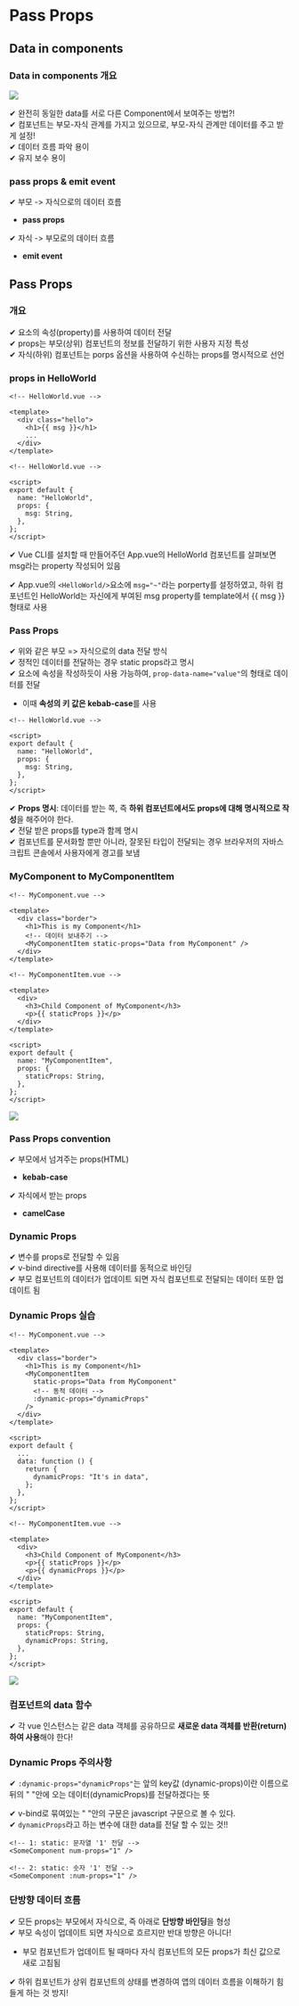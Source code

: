 # Pass Props

## Data in components

### Data in components 개요

![](assets/Pass_Props_Emit_Events.md/2022-11-02-14-42-08.png)

✔ 완전히 동일한 data를 서로 다른 Component에서 보여주는 방법?!  
✔ 컴포넌트는 부모-자식 관계를 가지고 있으므로, 부모-자식 관계만 데이터를 주고 받게 설정!  
✔ 데이터 흐름 파악 용이  
✔ 유지 보수 용이

### pass props & emit event

✔ 부모 -> 자식으로의 데이터 흐름

- **pass props**

✔ 자식 -> 부모로의 데이터 흐름

- **emit event**

## Pass Props

### 개요

✔ 요소의 속성(property)를 사용하여 데이터 전달  
✔ props는 부모(상위) 컴포넌트의 정보를 전달하기 위한 사용자 지정 특성  
✔ 자식(하위) 컴포넌트는 porps 옵션을 사용하여 수신하는 props를 명시적으로 선언

### props in HelloWorld

```vue
<!-- HelloWorld.vue -->

<template>
  <div class="hello">
    <h1>{{ msg }}</h1>
    ...
  </div>
</template>
```

```vue
<!-- HelloWorld.vue -->

<script>
export default {
  name: "HelloWorld",
  props: {
    msg: String,
  },
};
</script>
```

✔ Vue CLI를 설치할 때 만들어주던 App.vue의 HelloWorld 컴포넌트를 살펴보면 msg라는 property 작성되어 있음

✔ App.vue의 `<HelloWorld/>`요소에 `msg="~"`라는 porperty를 설정하였고, 하위 컴포넌트인 HelloWorld는 자신에게 부여된 msg property를 template에서 {{ msg }} 형태로 사용

### Pass Props

✔ 위와 같은 부모 => 자식으로의 data 전달 방식  
✔ 정적인 데이터를 전달하는 경우 static props라고 명시  
✔ 요소에 속성을 작성하듯이 사용 가능하여, `prop-data-name="value"`의 형태로 데이터를 전달

- 이때 **속성의 키 값은 kebab-case**를 사용

```vue
<!-- HelloWorld.vue -->

<script>
export default {
  name: "HelloWorld",
  props: {
    msg: String,
  },
};
</script>
```

✔ **Props 명시**: 데이터를 받는 쪽, 즉 **하위 컴포넌트에서도 props에 대해 명시적으로 작성**을 해주어야 한다.  
✔ 전달 받은 props를 type과 함께 명시  
✔ 컴포넌트를 문서화할 뿐만 아니라, 잘못된 타입이 전달되는 경우 브라우저의 자바스크립트 콘솔에서 사용자에게 경고를 보냄

### MyComponent to MyComponentItem

```vue
<!-- MyComponent.vue -->

<template>
  <div class="border">
    <h1>This is my Component</h1>
    <!-- 데이터 보내주기 -->
    <MyComponentItem static-props="Data from MyComponent" />
  </div>
</template>
```

```vue
<!-- MyComponentItem.vue -->

<template>
  <div>
    <h3>Child Component of MyComponent</h3>
    <p>{{ staticProps }}</p>
  </div>
</template>

<script>
export default {
  name: "MyComponentItem",
  props: {
    staticProps: String,
  },
};
</script>
```

![](assets/Pass_Props_Emit_Events.md/2022-11-02-14-58-55.png)

### Pass Props convention

✔ 부모에서 넘겨주는 props(HTML)

- **kebab-case**

✔ 자식에서 받는 props

- **camelCase**

### Dynamic Props

✔ 변수를 props로 전달할 수 있음  
✔ v-bind directive를 사용해 데이터를 동적으로 바인딩  
✔ 부모 컴포넌트의 데이터가 업데이트 되면 자식 컴포넌트로 전달되는 데이터 또한 업데이트 됨

### Dynamic Props 실습

```vue
<!-- MyComponent.vue -->

<template>
  <div class="border">
    <h1>This is my Component</h1>
    <MyComponentItem
      static-props="Data from MyComponent"
      <!-- 동적 데이터 -->
      :dynamic-props="dynamicProps"
    />
  </div>
</template>

<script>
export default {
  ...
  data: function () {
    return {
      dynamicProps: "It's in data",
    };
  },
};
</script>
```

```vue
<!-- MyComponentItem.vue -->

<template>
  <div>
    <h3>Child Component of MyComponent</h3>
    <p>{{ staticProps }}</p>
    <p>{{ dynamicProps }}</p>
  </div>
</template>

<script>
export default {
  name: "MyComponentItem",
  props: {
    staticProps: String,
    dynamicProps: String,
  },
};
</script>
```

![](assets/Pass_Props_Emit_Events.md/2022-11-02-15-25-14.png)

### 컴포넌트의 data 함수

✔ 각 vue 인스턴스는 같은 data 객체를 공유하므로 **새로운 data 객체를 반환(return)하여 사용**해야 한다!

### Dynamic Props 주의사항

✔ `:dynamic-props="dynamicProps"`는 앞의 key값 (dynamic-props)이란 이름으로 뒤의 " "안에 오는 데이터(dynamicProps)를 전달하겠다는 뜻

✔ v-bind로 묶여있는 " "안의 구문은 javascript 구문으로 볼 수 있다.  
✔ `dynamicProps`라고 하는 변수에 대한 data를 전달 할 수 있는 것!!

```vue
<!-- 1: static: 문자열 '1' 전달 -->
<SomeComponent num-props="1" />

<!-- 2: static: 숫자 '1' 전달 -->
<SomeComponent :num-props="1" />
```

### 단방향 데이터 흐름

✔ 모든 props는 부모에서 자식으로, 즉 아래로 **단방향 바인딩**을 형성  
✔ 부모 속성이 업데이트 되면 자식으로 흐르지만 반대 방향은 아니다!

- 부모 컴포넌트가 업데이트 될 때마다 자식 컴포넌트의 모든 props가 최신 값으로 새로 고침됨

✔ 하위 컴포넌트가 상위 컴포넌트의 상태를 변경하여 앱의 데이터 흐름을 이해하기 힘들게 하는 것 방지!
